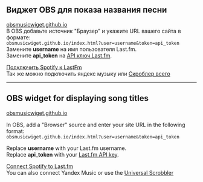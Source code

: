 ## Виджет OBS для показа названия песни
[obsmusicwiget.github.io](obsmusicwiget.github.io)  
 В OBS добавьте источник "Браузер" и укажите URL вашего сайта в формате:  
 ```obsmusicwiget.github.io/index.html?user=username&token=api_token```  
 Замените **username** на имя пользователя Last.fm.  
 Замените **api_token** на [API ключ Last.fm](https://www.last.fm/ru/api/authentication). 
 
 [Подключить Spotify к LastFm](https://www.last.fm/settings/applications)  
 Так же можно подключить яндекс музыку или [Скроблер всего](https://chromewebstore.google.com/detail/web-scrobbler/hhinaapppaileiechjoiifaancjggfjm)


----

## OBS widget for displaying song titles  
[obsmusicwiget.github.io](obsmusicwiget.github.io)  

In OBS, add a "Browser" source and enter your site URL in the following format:  
```obsmusicwiget.github.io/index.html?user=username&token=api_token```  

Replace **username** with your Last.fm username.  
Replace **api_token** with your [Last.fm API key](https://www.last.fm/ru/api/authentication).  

[Connect Spotify to Last.fm](https://www.last.fm/settings/applications)  
You can also connect Yandex Music or use the [Universal Scrobbler](https://chromewebstore.google.com/detail/web-scrobbler/hhinaapppaileiechjoiifaancjggfjm)  
